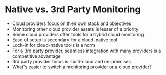 # Native vs. 3rd Party Monitoring

* Cloud providers focus on their own stack and objectives
* Monitoring other cloud provider assets is lesser of a priority
* Some cloud providers offer tools for a hybrid cloud monitoring
* Ease of setup is secondary for a cloud-native tool
* Lock-in for cloud-native tools is a norm
* For a 3rd party provider, seamless integration with many providers is a competitive advantage
* 3rd party provider focus is multi-cloud and on-premises
* What's easier to switch a monitoring provider or a cloud provider?



